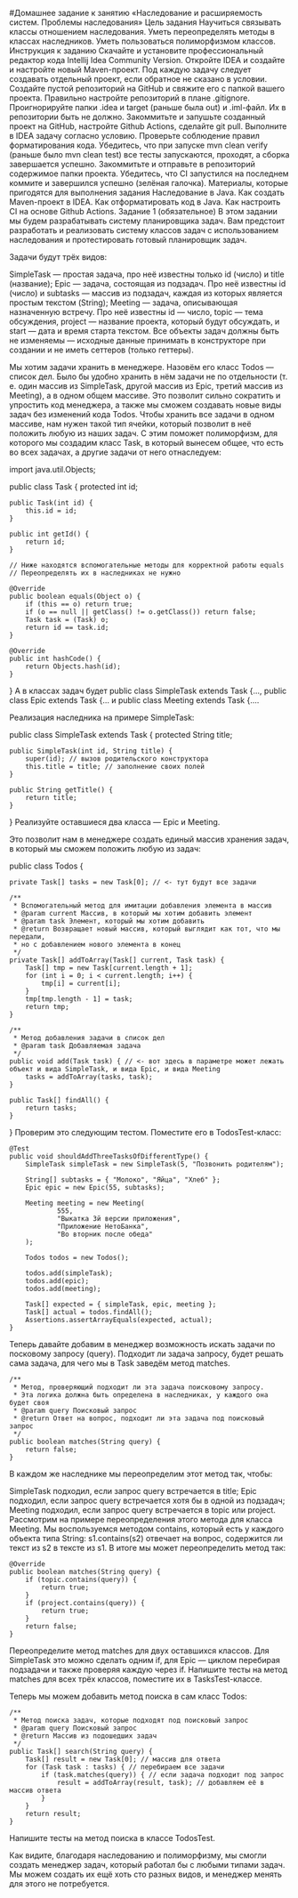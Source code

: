 #Домашнее задание к занятию «Наследование и расширяемость систем. Проблемы наследования»
Цель задания
Научиться связывать классы отношением наследования.
Уметь переопределять методы в классах наследников.
Уметь пользоваться полиморфизмом классов.
Инструкция к заданию
Скачайте и установите профессиональный редактор кода Intellij Idea Community Version.
Откройте IDEA и создайте и настройте новый Maven-проект. Под каждую задачу следует создавать отдельный проект, если обратное не сказано в условии.
Создайте пустой репозиторий на GitHub и свяжите его с папкой вашего проекта.
Правильно настройте репозиторий в плане .gitignore. Проигнорируйте папки .idea и target (раньше была out) и .iml-файл. Их в репозитории быть не должно.
Закоммитьте и запушьте созданный проект на GitHub, настройте Github Actions, сделайте git pull.
Выполните в IDEA задачу согласно условию.
Проверьте соблюдение правил форматирования кода.
Убедитесь, что при запуске mvn clean verify (раньше было mvn clean test) все тесты запускаются, проходят, а сборка завершается успешно.
Закоммитьте и отправьте в репозиторий содержимое папки проекта.
Убедитесь, что CI запустился на последнем коммите и завершился успешно (зелёная галочка).
Материалы, которые пригодятся для выполнения задания
Наследование в Java.
Как создать Maven-проект в IDEA.
Как отформатировать код в Java.
Как настроить CI на основе Github Actions.
Задание 1 (обязательное)
В этом задании мы будем разрабатывать систему планировщика задач. Вам предстоит разработать и реализовать систему классов задач с использованием наследования и протестировать готовый планировщик задач.

Задачи будут трёх видов:

SimpleTask — простая задача, про неё известны только id (число) и title (название);
Epic — задача, состоящая из подзадач. Про неё известны id (число) и subtasks — массив из подзадач, каждая из которых является простым текстом (String);
Meeting — задача, описывающая назначенную встречу. Про неё известны id — число, topic — тема обсуждения, project — название проекта, который будут обсуждать, и start — дата и время старта текстом.
Все объекты задач должны быть не изменяемы — исходные данные принимать в конструкторе при создании и не иметь сеттеров (только геттеры).

Мы хотим задачи хранить в менеджере. Назовём его класс Todos — список дел. Было бы удобно хранить в нём задачи не по отдельности (т. е. один массив из SimpleTask, другой массив из Epic, третий массив из Meeting), а в одном общем массиве. Это позволит сильно сократить и упростить код менеджера, а также мы сможем создавать новые виды задач без изменений кода Todos. Чтобы хранить все задачи в одном массиве, нам нужен такой тип ячейки, который позволит в неё положить любую из наших задач. С этим поможет полиморфизм, для которого мы создадим класс Task, в который вынесем общее, что есть во всех задачах, а другие задачи от него отнаследуем:

import java.util.Objects;

public class Task {
    protected int id;

    public Task(int id) {
        this.id = id;
    }

    public int getId() {
        return id;
    }

    // Ниже находятся вспомогательные методы для корректной работы equals
    // Переопределять их в наследниках не нужно

    @Override
    public boolean equals(Object o) {
        if (this == o) return true;
        if (o == null || getClass() != o.getClass()) return false;
        Task task = (Task) o;
        return id == task.id;
    }

    @Override
    public int hashCode() {
        return Objects.hash(id);
    }
}
А в классах задач будет public class SimpleTask extends Task {..., public class Epic extends Task {... и public class Meeting extends Task {....

Реализация наследника на примере SimpleTask:

public class SimpleTask extends Task {
    protected String title;

    public SimpleTask(int id, String title) {
        super(id); // вызов родительского конструктора
        this.title = title; // заполнение своих полей
    }

    public String getTitle() {
        return title;
    }
}
Реализуйте оставшиеся два класса — Epic и Meeting.

Это позволит нам в менеджере создать единый массив хранения задач, в который мы сможем положить любую из задач:

public class Todos {

    private Task[] tasks = new Task[0]; // <- тут будут все задачи

    /**
     * Вспомогательный метод для имитации добавления элемента в массив
     * @param current Массив, в который мы хотим добавить элемент
     * @param task Элемент, который мы хотим добавить
     * @return Возвращает новый массив, который выглядит как тот, что мы передали,
     * но с добавлением нового элемента в конец
     */
    private Task[] addToArray(Task[] current, Task task) {
        Task[] tmp = new Task[current.length + 1];
        for (int i = 0; i < current.length; i++) {
            tmp[i] = current[i];
        }
        tmp[tmp.length - 1] = task;
        return tmp;
    }

    /**
     * Метод добавления задачи в список дел
     * @param task Добавляемая задача
     */
    public void add(Task task) { // <- вот здесь в параметре может лежать объект и вида SimpleTask, и вида Epic, и вида Meeting
        tasks = addToArray(tasks, task);
    }
    
    public Task[] findAll() {
        return tasks;
    }
}
Проверим это следующим тестом. Поместите его в TodosTest-класс:

    @Test
    public void shouldAddThreeTasksOfDifferentType() {
        SimpleTask simpleTask = new SimpleTask(5, "Позвонить родителям");

        String[] subtasks = { "Молоко", "Яйца", "Хлеб" };
        Epic epic = new Epic(55, subtasks);

        Meeting meeting = new Meeting(
                555,
                "Выкатка 3й версии приложения",
                "Приложение НетоБанка",
                "Во вторник после обеда"
        );

        Todos todos = new Todos();

        todos.add(simpleTask);
        todos.add(epic);
        todos.add(meeting);

        Task[] expected = { simpleTask, epic, meeting };
        Task[] actual = todos.findAll();
        Assertions.assertArrayEquals(expected, actual);
    }
Теперь давайте добавим в менеджер возможность искать задачи по посковому запросу (query). Подходит ли задача запросу, будет решать сама задача, для чего мы в Task заведём метод matches.

    /**
     * Метод, проверяющий подходит ли эта задача поисковому запросу.
     * Эта логика должна быть определена в наследниках, у каждого она будет своя
     * @param query Поисковый запрос
     * @return Ответ на вопрос, подходит ли эта задача под поисковый запрос
     */
    public boolean matches(String query) {
        return false;
    }
В каждом же наследнике мы переопределим этот метод так, чтобы:

SimpleTask подходил, если запрос query встречается в title;
Epic подходил, если запрос query встречается хотя бы в одной из подзадач;
Meeting подходил, если запрос query встречается в topic или project.
Рассмотрим на примере переопределения этого метода для класса Meeting. Мы воспользуемся методом contains, который есть у каждого объекта типа String: s1.contains(s2) отвечает на вопрос, содержится ли текст из s2 в тексте из s1. В итоге мы может переопределить метод так:

    @Override
    public boolean matches(String query) {
        if (topic.contains(query)) {
            return true;
        }
        if (project.contains(query)) {
            return true;
        }
        return false;
    }
Переопределите метод matches для двух оставшихся классов. Для SimpleTask это можно сделать одним if, для Epic — циклом перебирая подзадачи и также проверяя каждую через if. Напишите тесты на метод matches для всех трёх классов, поместите их в TasksTest-классе.

Теперь мы можем добавить метод поиска в сам класс Todos:

    /**
     * Метод поиска задач, которые подходят под поисковый запрос
     * @param query Поисковый запрос
     * @return Массив из подошедших задач
     */
    public Task[] search(String query) {
        Task[] result = new Task[0]; // массив для ответа
        for (Task task : tasks) { // перебираем все задачи
            if (task.matches(query)) { // если задача подходит под запрос
                result = addToArray(result, task); // добавляем её в массив ответа
            }
        }
        return result;
    }
Напишите тесты на метод поиска в классе TodosTest.

Как видите, благодаря наследованию и полиморфизму, мы смогли создать менеджер задач, который работал бы с любыми типами задач. Мы можем создать их ещё хоть сто разных видов, и менеджер менять для этого не потребуется.

